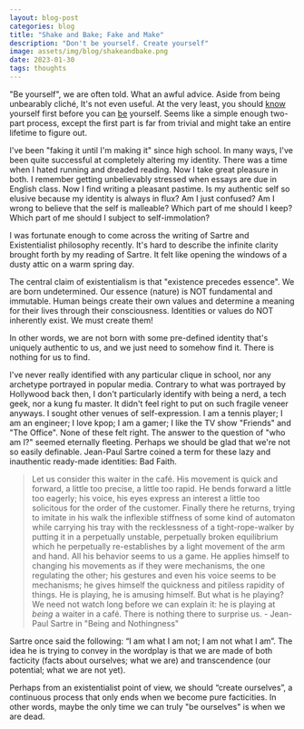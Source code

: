 ```yaml
---
layout: blog-post
categories: blog
title: "Shake and Bake; Fake and Make"
description: "Don't be yourself. Create yourself"
image: assets/img/blog/shakeandbake.png
date: 2023-01-30
tags: thoughts
---
```


"Be yourself", we are often told. What an awful advice. Aside from being unbearably cliché, It's not even useful. At the very least, you should <u>know</u> yourself first before you can <u>be</u> yourself. Seems like a simple enough two-part process, except the first part is far from trivial and might take an entire lifetime to figure out.

I've been "faking it until I'm making it" since high school. In many ways, I've been quite successful at completely altering my identity. There was a time when I hated running and dreaded reading. Now I take great pleasure in both. I remember getting unbelievably stressed when essays are due in English class. Now I find writing a pleasant pastime. Is my authentic self so elusive because my identity is always in flux? Am I just confused? Am I wrong to believe that the self is malleable? Which part of me should I keep? Which part of me should I subject to self-immolation? 

I was fortunate enough to come across the writing of Sartre and Existentialist philosophy recently. It's hard to describe the infinite clarity brought forth by my reading of Sartre. It felt like opening the windows of a dusty attic on a warm spring day.

The central claim of existentialism is that "existence precedes essence". We are born undetermined. Our essence (nature) is NOT fundamental and immutable. Human beings create their own values and determine a meaning for their lives through their consciousness. Identities or values do NOT inherently exist. We must create them! 

In other words, we are not born with some pre-defined identity that's uniquely authentic to us, and we just need to somehow find it. There is nothing for us to find.

I've never really identified with any particular clique in school, nor any archetype portrayed in popular media. Contrary to what was portrayed by Hollywood back then, I don't particularly identify with being a nerd, a tech geek, nor a kung fu master. It didn't feel right to put on such fragile veneer anyways. I sought other venues of self-expression. I am a tennis player; I am an engineer; I love kpop; I am a gamer; I like the TV show "Friends" and "The Office". None of these felt right. The answer to the question of "who am I?" seemed eternally fleeting. Perhaps we should be glad that we're not so easily definable. Jean-Paul Sartre coined a term for these lazy and inauthentic ready-made identities: Bad Faith.

> Let us consider this waiter in the café. His movement is quick and forward, a little too precise, a little too rapid. He bends forward a little too eagerly; his voice, his eyes express an interest a little too solicitous for the order of the customer. Finally there he returns, trying to imitate in his walk the inflexible stiffness of some kind of automaton while carrying his tray with the recklessness of a tight-rope-walker by putting it in a perpetually unstable, perpetually broken equilibrium which he perpetually re-establishes by a light movement of the arm and hand. All his behavior seems to us a game. He applies himself to changing his movements as if they were mechanisms, the one regulating the other; his gestures and even his voice seems to be mechanisms; he gives himself the quickness and pitiless rapidity of things. He is playing, he is amusing himself. But what is he playing? We need not watch long before we can explain it: he is playing at *being* a waiter in a café. There is nothing there to surprise us. - Jean-Paul Sartre in "Being and Nothingness"

Sartre once said the following: “I am what I am not; I am not what I am”. The idea he is trying to convey in the wordplay is that we are made of both facticity (facts about ourselves; what we are) and transcendence (our potential; what we are not yet). 

Perhaps from an existentialist point of view, we should “create ourselves”, a continuous process that only ends when we become pure facticities. In other words, maybe the only time we can truly "be ourselves" is when we are dead.
